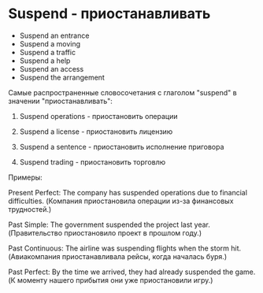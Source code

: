 # Suspend - приостанавливать

- Suspend an entrance
- Suspend a moving
- Suspend a traffic
- Suspend a help
- Suspend an access
- Suspend the arrangement

Самые распространенные словосочетания с глаголом "suspend" в значении "приостанавливать":

1. Suspend operations - приостановить операции

2. Suspend a license - приостановить лицензию

3. Suspend a sentence - приостановить исполнение приговора

4. Suspend trading - приостановить торговлю

Примеры:

Present Perfect: The company has suspended operations due to financial difficulties. (Компания приостановила операции из-за финансовых трудностей.)

Past Simple: The government suspended the project last year. (Правительство приостановило проект в прошлом году.)

Past Continuous: The airline was suspending flights when the storm hit. (Авиакомпания приостанавливала рейсы, когда началась буря.)

Past Perfect: By the time we arrived, they had already suspended the game. (К моменту нашего прибытия они уже приостановили игру.)
